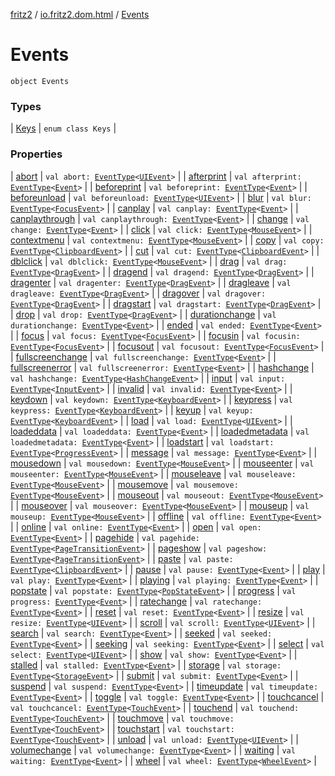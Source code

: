 [fritz2](../../index.md) / [io.fritz2.dom.html](../index.md) / [Events](./index.md)

# Events

`object Events`

### Types

| [Keys](-keys/index.md) | `enum class Keys` |

### Properties

| [abort](abort.md) | `val abort: `[`EventType`](../-event-type/index.md)`<`[`UIEvent`](https://kotlinlang.org/api/latest/jvm/stdlib/org.w3c.dom.events/-u-i-event/index.html)`>` |
| [afterprint](afterprint.md) | `val afterprint: `[`EventType`](../-event-type/index.md)`<`[`Event`](https://kotlinlang.org/api/latest/jvm/stdlib/org.w3c.dom.events/-event/index.html)`>` |
| [beforeprint](beforeprint.md) | `val beforeprint: `[`EventType`](../-event-type/index.md)`<`[`Event`](https://kotlinlang.org/api/latest/jvm/stdlib/org.w3c.dom.events/-event/index.html)`>` |
| [beforeunload](beforeunload.md) | `val beforeunload: `[`EventType`](../-event-type/index.md)`<`[`UIEvent`](https://kotlinlang.org/api/latest/jvm/stdlib/org.w3c.dom.events/-u-i-event/index.html)`>` |
| [blur](blur.md) | `val blur: `[`EventType`](../-event-type/index.md)`<`[`FocusEvent`](https://kotlinlang.org/api/latest/jvm/stdlib/org.w3c.dom.events/-focus-event/index.html)`>` |
| [canplay](canplay.md) | `val canplay: `[`EventType`](../-event-type/index.md)`<`[`Event`](https://kotlinlang.org/api/latest/jvm/stdlib/org.w3c.dom.events/-event/index.html)`>` |
| [canplaythrough](canplaythrough.md) | `val canplaythrough: `[`EventType`](../-event-type/index.md)`<`[`Event`](https://kotlinlang.org/api/latest/jvm/stdlib/org.w3c.dom.events/-event/index.html)`>` |
| [change](change.md) | `val change: `[`EventType`](../-event-type/index.md)`<`[`Event`](https://kotlinlang.org/api/latest/jvm/stdlib/org.w3c.dom.events/-event/index.html)`>` |
| [click](click.md) | `val click: `[`EventType`](../-event-type/index.md)`<`[`MouseEvent`](https://kotlinlang.org/api/latest/jvm/stdlib/org.w3c.dom.events/-mouse-event/index.html)`>` |
| [contextmenu](contextmenu.md) | `val contextmenu: `[`EventType`](../-event-type/index.md)`<`[`MouseEvent`](https://kotlinlang.org/api/latest/jvm/stdlib/org.w3c.dom.events/-mouse-event/index.html)`>` |
| [copy](copy.md) | `val copy: `[`EventType`](../-event-type/index.md)`<`[`ClipboardEvent`](https://kotlinlang.org/api/latest/jvm/stdlib/org.w3c.dom.clipboard/-clipboard-event/index.html)`>` |
| [cut](cut.md) | `val cut: `[`EventType`](../-event-type/index.md)`<`[`ClipboardEvent`](https://kotlinlang.org/api/latest/jvm/stdlib/org.w3c.dom.clipboard/-clipboard-event/index.html)`>` |
| [dblclick](dblclick.md) | `val dblclick: `[`EventType`](../-event-type/index.md)`<`[`MouseEvent`](https://kotlinlang.org/api/latest/jvm/stdlib/org.w3c.dom.events/-mouse-event/index.html)`>` |
| [drag](drag.md) | `val drag: `[`EventType`](../-event-type/index.md)`<`[`DragEvent`](https://kotlinlang.org/api/latest/jvm/stdlib/org.w3c.dom/-drag-event/index.html)`>` |
| [dragend](dragend.md) | `val dragend: `[`EventType`](../-event-type/index.md)`<`[`DragEvent`](https://kotlinlang.org/api/latest/jvm/stdlib/org.w3c.dom/-drag-event/index.html)`>` |
| [dragenter](dragenter.md) | `val dragenter: `[`EventType`](../-event-type/index.md)`<`[`DragEvent`](https://kotlinlang.org/api/latest/jvm/stdlib/org.w3c.dom/-drag-event/index.html)`>` |
| [dragleave](dragleave.md) | `val dragleave: `[`EventType`](../-event-type/index.md)`<`[`DragEvent`](https://kotlinlang.org/api/latest/jvm/stdlib/org.w3c.dom/-drag-event/index.html)`>` |
| [dragover](dragover.md) | `val dragover: `[`EventType`](../-event-type/index.md)`<`[`DragEvent`](https://kotlinlang.org/api/latest/jvm/stdlib/org.w3c.dom/-drag-event/index.html)`>` |
| [dragstart](dragstart.md) | `val dragstart: `[`EventType`](../-event-type/index.md)`<`[`DragEvent`](https://kotlinlang.org/api/latest/jvm/stdlib/org.w3c.dom/-drag-event/index.html)`>` |
| [drop](drop.md) | `val drop: `[`EventType`](../-event-type/index.md)`<`[`DragEvent`](https://kotlinlang.org/api/latest/jvm/stdlib/org.w3c.dom/-drag-event/index.html)`>` |
| [durationchange](durationchange.md) | `val durationchange: `[`EventType`](../-event-type/index.md)`<`[`Event`](https://kotlinlang.org/api/latest/jvm/stdlib/org.w3c.dom.events/-event/index.html)`>` |
| [ended](ended.md) | `val ended: `[`EventType`](../-event-type/index.md)`<`[`Event`](https://kotlinlang.org/api/latest/jvm/stdlib/org.w3c.dom.events/-event/index.html)`>` |
| [focus](focus.md) | `val focus: `[`EventType`](../-event-type/index.md)`<`[`FocusEvent`](https://kotlinlang.org/api/latest/jvm/stdlib/org.w3c.dom.events/-focus-event/index.html)`>` |
| [focusin](focusin.md) | `val focusin: `[`EventType`](../-event-type/index.md)`<`[`FocusEvent`](https://kotlinlang.org/api/latest/jvm/stdlib/org.w3c.dom.events/-focus-event/index.html)`>` |
| [focusout](focusout.md) | `val focusout: `[`EventType`](../-event-type/index.md)`<`[`FocusEvent`](https://kotlinlang.org/api/latest/jvm/stdlib/org.w3c.dom.events/-focus-event/index.html)`>` |
| [fullscreenchange](fullscreenchange.md) | `val fullscreenchange: `[`EventType`](../-event-type/index.md)`<`[`Event`](https://kotlinlang.org/api/latest/jvm/stdlib/org.w3c.dom.events/-event/index.html)`>` |
| [fullscreenerror](fullscreenerror.md) | `val fullscreenerror: `[`EventType`](../-event-type/index.md)`<`[`Event`](https://kotlinlang.org/api/latest/jvm/stdlib/org.w3c.dom.events/-event/index.html)`>` |
| [hashchange](hashchange.md) | `val hashchange: `[`EventType`](../-event-type/index.md)`<`[`HashChangeEvent`](https://kotlinlang.org/api/latest/jvm/stdlib/org.w3c.dom/-hash-change-event/index.html)`>` |
| [input](input.md) | `val input: `[`EventType`](../-event-type/index.md)`<`[`InputEvent`](https://kotlinlang.org/api/latest/jvm/stdlib/org.w3c.dom.events/-input-event/index.html)`>` |
| [invalid](invalid.md) | `val invalid: `[`EventType`](../-event-type/index.md)`<`[`Event`](https://kotlinlang.org/api/latest/jvm/stdlib/org.w3c.dom.events/-event/index.html)`>` |
| [keydown](keydown.md) | `val keydown: `[`EventType`](../-event-type/index.md)`<`[`KeyboardEvent`](https://kotlinlang.org/api/latest/jvm/stdlib/org.w3c.dom.events/-keyboard-event/index.html)`>` |
| [keypress](keypress.md) | `val keypress: `[`EventType`](../-event-type/index.md)`<`[`KeyboardEvent`](https://kotlinlang.org/api/latest/jvm/stdlib/org.w3c.dom.events/-keyboard-event/index.html)`>` |
| [keyup](keyup.md) | `val keyup: `[`EventType`](../-event-type/index.md)`<`[`KeyboardEvent`](https://kotlinlang.org/api/latest/jvm/stdlib/org.w3c.dom.events/-keyboard-event/index.html)`>` |
| [load](load.md) | `val load: `[`EventType`](../-event-type/index.md)`<`[`UIEvent`](https://kotlinlang.org/api/latest/jvm/stdlib/org.w3c.dom.events/-u-i-event/index.html)`>` |
| [loadeddata](loadeddata.md) | `val loadeddata: `[`EventType`](../-event-type/index.md)`<`[`Event`](https://kotlinlang.org/api/latest/jvm/stdlib/org.w3c.dom.events/-event/index.html)`>` |
| [loadedmetadata](loadedmetadata.md) | `val loadedmetadata: `[`EventType`](../-event-type/index.md)`<`[`Event`](https://kotlinlang.org/api/latest/jvm/stdlib/org.w3c.dom.events/-event/index.html)`>` |
| [loadstart](loadstart.md) | `val loadstart: `[`EventType`](../-event-type/index.md)`<`[`ProgressEvent`](https://kotlinlang.org/api/latest/jvm/stdlib/org.w3c.xhr/-progress-event/index.html)`>` |
| [message](message.md) | `val message: `[`EventType`](../-event-type/index.md)`<`[`Event`](https://kotlinlang.org/api/latest/jvm/stdlib/org.w3c.dom.events/-event/index.html)`>` |
| [mousedown](mousedown.md) | `val mousedown: `[`EventType`](../-event-type/index.md)`<`[`MouseEvent`](https://kotlinlang.org/api/latest/jvm/stdlib/org.w3c.dom.events/-mouse-event/index.html)`>` |
| [mouseenter](mouseenter.md) | `val mouseenter: `[`EventType`](../-event-type/index.md)`<`[`MouseEvent`](https://kotlinlang.org/api/latest/jvm/stdlib/org.w3c.dom.events/-mouse-event/index.html)`>` |
| [mouseleave](mouseleave.md) | `val mouseleave: `[`EventType`](../-event-type/index.md)`<`[`MouseEvent`](https://kotlinlang.org/api/latest/jvm/stdlib/org.w3c.dom.events/-mouse-event/index.html)`>` |
| [mousemove](mousemove.md) | `val mousemove: `[`EventType`](../-event-type/index.md)`<`[`MouseEvent`](https://kotlinlang.org/api/latest/jvm/stdlib/org.w3c.dom.events/-mouse-event/index.html)`>` |
| [mouseout](mouseout.md) | `val mouseout: `[`EventType`](../-event-type/index.md)`<`[`MouseEvent`](https://kotlinlang.org/api/latest/jvm/stdlib/org.w3c.dom.events/-mouse-event/index.html)`>` |
| [mouseover](mouseover.md) | `val mouseover: `[`EventType`](../-event-type/index.md)`<`[`MouseEvent`](https://kotlinlang.org/api/latest/jvm/stdlib/org.w3c.dom.events/-mouse-event/index.html)`>` |
| [mouseup](mouseup.md) | `val mouseup: `[`EventType`](../-event-type/index.md)`<`[`MouseEvent`](https://kotlinlang.org/api/latest/jvm/stdlib/org.w3c.dom.events/-mouse-event/index.html)`>` |
| [offline](offline.md) | `val offline: `[`EventType`](../-event-type/index.md)`<`[`Event`](https://kotlinlang.org/api/latest/jvm/stdlib/org.w3c.dom.events/-event/index.html)`>` |
| [online](online.md) | `val online: `[`EventType`](../-event-type/index.md)`<`[`Event`](https://kotlinlang.org/api/latest/jvm/stdlib/org.w3c.dom.events/-event/index.html)`>` |
| [open](open.md) | `val open: `[`EventType`](../-event-type/index.md)`<`[`Event`](https://kotlinlang.org/api/latest/jvm/stdlib/org.w3c.dom.events/-event/index.html)`>` |
| [pagehide](pagehide.md) | `val pagehide: `[`EventType`](../-event-type/index.md)`<`[`PageTransitionEvent`](https://kotlinlang.org/api/latest/jvm/stdlib/org.w3c.dom/-page-transition-event/index.html)`>` |
| [pageshow](pageshow.md) | `val pageshow: `[`EventType`](../-event-type/index.md)`<`[`PageTransitionEvent`](https://kotlinlang.org/api/latest/jvm/stdlib/org.w3c.dom/-page-transition-event/index.html)`>` |
| [paste](paste.md) | `val paste: `[`EventType`](../-event-type/index.md)`<`[`ClipboardEvent`](https://kotlinlang.org/api/latest/jvm/stdlib/org.w3c.dom.clipboard/-clipboard-event/index.html)`>` |
| [pause](pause.md) | `val pause: `[`EventType`](../-event-type/index.md)`<`[`Event`](https://kotlinlang.org/api/latest/jvm/stdlib/org.w3c.dom.events/-event/index.html)`>` |
| [play](play.md) | `val play: `[`EventType`](../-event-type/index.md)`<`[`Event`](https://kotlinlang.org/api/latest/jvm/stdlib/org.w3c.dom.events/-event/index.html)`>` |
| [playing](playing.md) | `val playing: `[`EventType`](../-event-type/index.md)`<`[`Event`](https://kotlinlang.org/api/latest/jvm/stdlib/org.w3c.dom.events/-event/index.html)`>` |
| [popstate](popstate.md) | `val popstate: `[`EventType`](../-event-type/index.md)`<`[`PopStateEvent`](https://kotlinlang.org/api/latest/jvm/stdlib/org.w3c.dom/-pop-state-event/index.html)`>` |
| [progress](progress.md) | `val progress: `[`EventType`](../-event-type/index.md)`<`[`Event`](https://kotlinlang.org/api/latest/jvm/stdlib/org.w3c.dom.events/-event/index.html)`>` |
| [ratechange](ratechange.md) | `val ratechange: `[`EventType`](../-event-type/index.md)`<`[`Event`](https://kotlinlang.org/api/latest/jvm/stdlib/org.w3c.dom.events/-event/index.html)`>` |
| [reset](reset.md) | `val reset: `[`EventType`](../-event-type/index.md)`<`[`Event`](https://kotlinlang.org/api/latest/jvm/stdlib/org.w3c.dom.events/-event/index.html)`>` |
| [resize](resize.md) | `val resize: `[`EventType`](../-event-type/index.md)`<`[`UIEvent`](https://kotlinlang.org/api/latest/jvm/stdlib/org.w3c.dom.events/-u-i-event/index.html)`>` |
| [scroll](scroll.md) | `val scroll: `[`EventType`](../-event-type/index.md)`<`[`UIEvent`](https://kotlinlang.org/api/latest/jvm/stdlib/org.w3c.dom.events/-u-i-event/index.html)`>` |
| [search](search.md) | `val search: `[`EventType`](../-event-type/index.md)`<`[`Event`](https://kotlinlang.org/api/latest/jvm/stdlib/org.w3c.dom.events/-event/index.html)`>` |
| [seeked](seeked.md) | `val seeked: `[`EventType`](../-event-type/index.md)`<`[`Event`](https://kotlinlang.org/api/latest/jvm/stdlib/org.w3c.dom.events/-event/index.html)`>` |
| [seeking](seeking.md) | `val seeking: `[`EventType`](../-event-type/index.md)`<`[`Event`](https://kotlinlang.org/api/latest/jvm/stdlib/org.w3c.dom.events/-event/index.html)`>` |
| [select](select.md) | `val select: `[`EventType`](../-event-type/index.md)`<`[`UIEvent`](https://kotlinlang.org/api/latest/jvm/stdlib/org.w3c.dom.events/-u-i-event/index.html)`>` |
| [show](show.md) | `val show: `[`EventType`](../-event-type/index.md)`<`[`Event`](https://kotlinlang.org/api/latest/jvm/stdlib/org.w3c.dom.events/-event/index.html)`>` |
| [stalled](stalled.md) | `val stalled: `[`EventType`](../-event-type/index.md)`<`[`Event`](https://kotlinlang.org/api/latest/jvm/stdlib/org.w3c.dom.events/-event/index.html)`>` |
| [storage](storage.md) | `val storage: `[`EventType`](../-event-type/index.md)`<`[`StorageEvent`](https://kotlinlang.org/api/latest/jvm/stdlib/org.w3c.dom/-storage-event/index.html)`>` |
| [submit](submit.md) | `val submit: `[`EventType`](../-event-type/index.md)`<`[`Event`](https://kotlinlang.org/api/latest/jvm/stdlib/org.w3c.dom.events/-event/index.html)`>` |
| [suspend](suspend.md) | `val suspend: `[`EventType`](../-event-type/index.md)`<`[`Event`](https://kotlinlang.org/api/latest/jvm/stdlib/org.w3c.dom.events/-event/index.html)`>` |
| [timeupdate](timeupdate.md) | `val timeupdate: `[`EventType`](../-event-type/index.md)`<`[`Event`](https://kotlinlang.org/api/latest/jvm/stdlib/org.w3c.dom.events/-event/index.html)`>` |
| [toggle](toggle.md) | `val toggle: `[`EventType`](../-event-type/index.md)`<`[`Event`](https://kotlinlang.org/api/latest/jvm/stdlib/org.w3c.dom.events/-event/index.html)`>` |
| [touchcancel](touchcancel.md) | `val touchcancel: `[`EventType`](../-event-type/index.md)`<`[`TouchEvent`](https://kotlinlang.org/api/latest/jvm/stdlib/org.w3c.dom/-touch-event/index.html)`>` |
| [touchend](touchend.md) | `val touchend: `[`EventType`](../-event-type/index.md)`<`[`TouchEvent`](https://kotlinlang.org/api/latest/jvm/stdlib/org.w3c.dom/-touch-event/index.html)`>` |
| [touchmove](touchmove.md) | `val touchmove: `[`EventType`](../-event-type/index.md)`<`[`TouchEvent`](https://kotlinlang.org/api/latest/jvm/stdlib/org.w3c.dom/-touch-event/index.html)`>` |
| [touchstart](touchstart.md) | `val touchstart: `[`EventType`](../-event-type/index.md)`<`[`TouchEvent`](https://kotlinlang.org/api/latest/jvm/stdlib/org.w3c.dom/-touch-event/index.html)`>` |
| [unload](unload.md) | `val unload: `[`EventType`](../-event-type/index.md)`<`[`UIEvent`](https://kotlinlang.org/api/latest/jvm/stdlib/org.w3c.dom.events/-u-i-event/index.html)`>` |
| [volumechange](volumechange.md) | `val volumechange: `[`EventType`](../-event-type/index.md)`<`[`Event`](https://kotlinlang.org/api/latest/jvm/stdlib/org.w3c.dom.events/-event/index.html)`>` |
| [waiting](waiting.md) | `val waiting: `[`EventType`](../-event-type/index.md)`<`[`Event`](https://kotlinlang.org/api/latest/jvm/stdlib/org.w3c.dom.events/-event/index.html)`>` |
| [wheel](wheel.md) | `val wheel: `[`EventType`](../-event-type/index.md)`<`[`WheelEvent`](https://kotlinlang.org/api/latest/jvm/stdlib/org.w3c.dom.events/-wheel-event/index.html)`>` |

